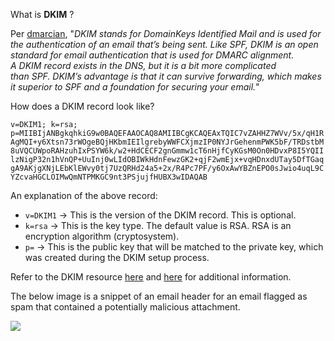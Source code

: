 

What is **DKIM** ?

Per [dmarcian](https://dmarcian.com/what-is-dkim/), "_DKIM stands for DomainKeys Identified Mail and is used for the authentication of an email that’s being sent. Like SPF, DKIM is an open standard for email authentication that is used for DMARC alignment. A DKIM record exists in the DNS, but it is a bit more complicated than SPF. DKIM’s advantage is that it can survive forwarding, which makes it superior to SPF and a foundation for securing your email._"

How does a DKIM record look like?

`v=DKIM1; k=rsa; p=MIIBIjANBgkqhkiG9w0BAQEFAAOCAQ8AMIIBCgKCAQEAxTQIC7vZAHHZ7WVv/5x/qH1RAgMQI+y6Xtsn73rWOgeBQjHKbmIEIlgrebyWWFCXjmzIP0NYJrGehenmPWK5bF/TRDstbM8uVQCUWpoRAHzuhIxPSYW6k/w2+HdCECF2gnGmmw1cT6nHjfCyKGsM0On0HDvxP8I5YQIIlzNigP32n1hVnQP+UuInj0wLIdOBIWkHdnFewzGK2+qjF2wmEjx+vqHDnxdUTay5DfTGaqgA9AKjgXNjLEbKlEWvy0tj7UzQRHd24a5+2x/R4Pc7PF/y6OxAwYBZnEPO0sJwio4uqL9CYZcvaHGCLOIMwQmNTPMKGC9nt3PSjujfHUBX3wIDAQAB`

An explanation of the above record:

- `v=DKIM1` -> This is the version of the DKIM record. This is optional. 
- `k=rsa` -> This is the key type. The default value is RSA. RSA is an encryption algorithm (cryptosystem).
- `p=` -> This is the public key that will be matched to the private key, which was created during the DKIM setup process. 

Refer to the DKIM resource [here](https://dmarcian.com/dkim-selectors/) and [here](https://help.returnpath.com/hc/en-us/articles/222481088-DKIM-DNS-record-overview) for additional information. 

The below image is a snippet of an email header for an email flagged as spam that contained a potentially malicious attachment. 

![](https://tryhackme-images.s3.amazonaws.com/user-uploads/5de58e2bfac4a912bcc7a3e9/room-content/334dbef5ba955a23b7e84629b85eb26a.png)
